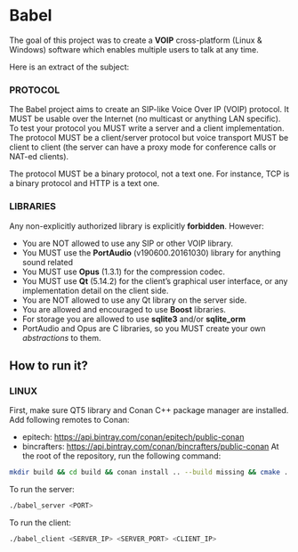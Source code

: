 # Babel

The goal of this project was to create a **VOIP** cross-platform (Linux & Windows) software which enables multiple users to talk at any time.  

Here is an extract of the subject:  
### PROTOCOL
The Babel project aims to create an SIP-like Voice Over IP (VOIP) protocol. It MUST be usable over the
Internet (no multicast or anything LAN specific).  
To test your protocol you MUST write a server and a client implementation.  
The protocol MUST be a client/server protocol but voice transport MUST be client to client (the server can
have a proxy mode for conference calls or NAT-ed clients).  

The protocol MUST be a binary protocol, not a text one. For instance, TCP is a binary
protocol and HTTP is a text one.
### LIBRARIES
Any non-explicitly authorized library is explicitly **forbidden**. However:
* You are NOT allowed to use any SIP or other VOIP library.
* You MUST use the **PortAudio** (v190600.20161030) library for anything sound related
* You MUST use **Opus** (1.3.1) for the compression codec.
* You MUST use **Qt** (5.14.2) for the client’s graphical user interface, or any implementation detail on the
client side.
* You are NOT allowed to use any Qt library on the server side.
* You are allowed and encouraged to use **Boost** libraries.
* For storage you are allowed to use **sqlite3** and/or **sqlite_orm**
* PortAudio and Opus are C libraries, so you MUST create your own *abstractions* to them.

## How to run it?
### LINUX
First, make sure QT5 library and Conan C++ package manager are installed.
Add following remotes to Conan:
* epitech: https://api.bintray.com/conan/epitech/public-conan
* bincrafters: https://api.bintray.com/conan/bincrafters/public-conan 
At the root of the repository, run the following command:
```sh
mkdir build && cd build && conan install .. --build missing && cmake .. && make && cd bin
```
To run the server:
```sh
./babel_server <PORT>
```
To run the client:
```sh
./babel_client <SERVER_IP> <SERVER_PORT> <CLIENT_IP>
```
